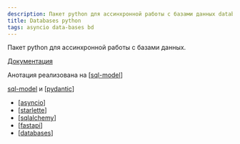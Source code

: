 ```yaml
---
description: Пакет python для ассинхронной работы с базами данных database
title: Databases python
tags: asyncio data-bases bd
---
```

Пакет python для ассинхронной работы с базами данных.

[Документация](https://github.com/encode/databases)

Анотация реализована на [[sql-model]]

[sql-model](https://github.com/tiangolo/sqlmodel) и [[pydantic]]

- [[asyncio]]
- [[starlette]]
- [[sqlalchemy]]
- [[fastapi]]
- [[databases]]

[//begin]: # "Autogenerated link references for markdown compatibility"
[sql-model]: sql-model "Sql model bd"
[pydantic]: pydantic "Pydantic"
[asyncio]: asyncio "Asyncio"
[starlette]: starlette "Starlette"
[sqlalchemy]: ../lists/sqlalchemy "Sqlalchemy"
[fastapi]: fastapi "Fastapi"
[databases]: databases "Databases python"
[//end]: # "Autogenerated link references"